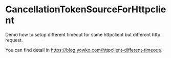 # CancellationTokenSourceForHttpclient

Demo how to setup different timeout for same httpclient but different http request.

You can find detail in https://blog.yowko.com/httpclient-different-timeout/.
